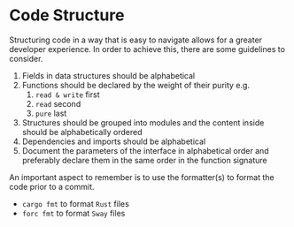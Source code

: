 # Code Structure

Structuring code in a way that is easy to navigate allows for a greater developer experience. In order to achieve this, there are some guidelines to consider.

1. Fields in data structures should be alphabetical
2. Functions should be declared by the weight of their purity e.g.
   1. `read & write` first
   2. `read` second
   3. `pure` last
3. Structures should be grouped into modules and the content inside should be alphabetically ordered
4. Dependencies and imports should be alphabetical
5. Document the parameters of the interface in alphabetical order and preferably declare them in the same order in the function signature

An important aspect to remember is to use the formatter(s) to format the code prior to a commit.

- `cargo fmt` to format `Rust` files
- `forc fmt` to format `Sway` files
